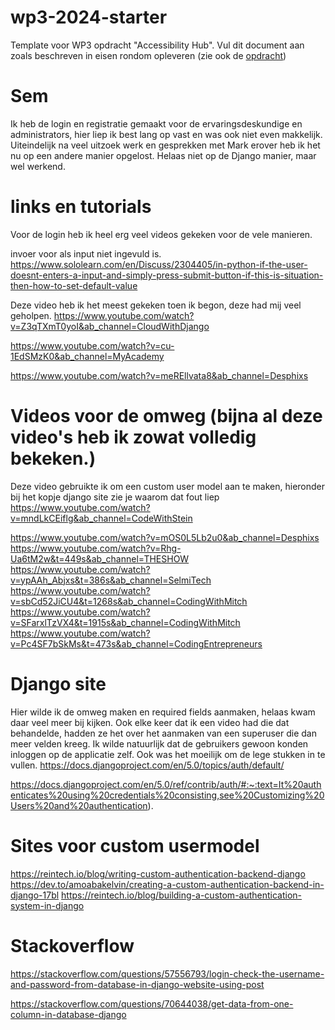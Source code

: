 # wp3-2024-starter
Template voor WP3 opdracht "Accessibility Hub". Vul dit document aan zoals beschreven in eisen rondom opleveren (zie ook de [opdracht](CASUS.md)) 


# Sem

Ik heb de login en registratie gemaakt voor de ervaringsdeskundige en administrators, hier liep ik best lang op vast en was ook niet even makkelijk. Uiteindelijk na veel uitzoek werk en gesprekken met Mark erover heb ik het nu op een andere manier opgelost. Helaas niet op de Django manier, maar wel werkend.

# links en tutorials
Voor de login heb ik heel erg veel videos gekeken voor de vele manieren.

invoer voor als input niet ingevuld is.
https://www.sololearn.com/en/Discuss/2304405/in-python-if-the-user-doesnt-enters-a-input-and-simply-press-submit-button-if-this-is-situation-then-how-to-set-default-value

Deze video heb ik het meest gekeken toen ik begon, deze had mij veel geholpen.
https://www.youtube.com/watch?v=Z3qTXmT0yoI&ab_channel=CloudWithDjango

https://www.youtube.com/watch?v=cu-1EdSMzK0&ab_channel=MyAcademy

https://www.youtube.com/watch?v=meREllvata8&ab_channel=Desphixs

# Videos voor de omweg (bijna al deze video's heb ik zowat volledig bekeken.)
Deze video gebruikte ik om een custom user model aan te maken, hieronder bij het kopje django site zie je waarom dat fout liep
https://www.youtube.com/watch?v=mndLkCEiflg&ab_channel=CodeWithStein

https://www.youtube.com/watch?v=mOS0L5Lb2u0&ab_channel=Desphixs
https://www.youtube.com/watch?v=Rhg-Ua6tM2w&t=449s&ab_channel=THESHOW
https://www.youtube.com/watch?v=ypAAh_Abjxs&t=386s&ab_channel=SelmiTech
https://www.youtube.com/watch?v=sbCd52JiCU4&t=1268s&ab_channel=CodingWithMitch
https://www.youtube.com/watch?v=SFarxlTzVX4&t=1915s&ab_channel=CodingWithMitch
https://www.youtube.com/watch?v=Pc4SF7bSkMs&t=473s&ab_channel=CodingEntrepreneurs

# Django site
Hier wilde ik de omweg maken en required fields aanmaken, helaas kwam daar veel meer bij kijken. Ook elke keer dat ik een video had die dat behandelde, hadden ze het over het aanmaken van een superuser die dan meer velden kreeg. Ik wilde natuurlijk dat de gebruikers gewoon konden inloggen op de applicatie zelf. Ook was het moeilijk om de lege stukken in te vullen.
https://docs.djangoproject.com/en/5.0/topics/auth/default/

https://docs.djangoproject.com/en/5.0/ref/contrib/auth/#:~:text=It%20authenticates%20using%20credentials%20consisting,see%20Customizing%20Users%20and%20authentication).

# Sites voor custom usermodel
https://reintech.io/blog/writing-custom-authentication-backend-django
https://dev.to/amoabakelvin/creating-a-custom-authentication-backend-in-django-17bl
https://reintech.io/blog/building-a-custom-authentication-system-in-django

# Stackoverflow
https://stackoverflow.com/questions/57556793/login-check-the-username-and-password-from-database-in-django-website-using-post

https://stackoverflow.com/questions/70644038/get-data-from-one-column-in-database-django